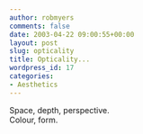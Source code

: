 ```yaml
---
author: robmyers
comments: false
date: 2003-04-22 09:00:55+00:00
layout: post
slug: opticality
title: Opticality...
wordpress_id: 17
categories:
- Aesthetics
---
```


Space, depth, perspective.  
Colour, form.

  


